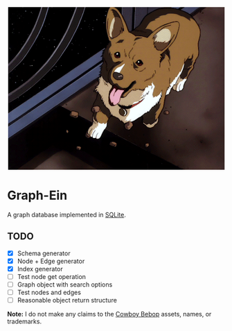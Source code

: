 <div align="center">
    <img src="/assets/ein-space.gif" alt="Gif of Ein from Cowboy Bebop in space"/>
</div>

# Graph-Ein
A graph database implemented in [SQLite](https://sqlite.org/index.html).

## TODO
- [x] Schema generator
- [x] Node + Edge generator
- [x] Index generator
- [ ] Test node get operation
- [ ] Graph object with search options
- [ ] Test nodes and edges
- [ ] Reasonable object return structure

**Note:** I do not make any claims to the [Cowboy Bebop](https://en.wikipedia.org/wiki/Cowboy_Bebop) assets, names, or trademarks.
